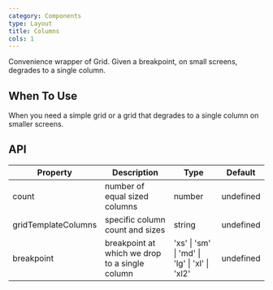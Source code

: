 ```yaml
---
category: Components
type: Layout
title: Columns
cols: 1
---
```


Convenience wrapper of Grid.
Given a breakpoint, on small screens, degrades to a single column.

## When To Use

When you need a simple grid or a grid that degrades to a single column on smaller screens.

## API

| Property            | Description                                    | Type                                          | Default   |
| ------------------- | ---------------------------------------------- | --------------------------------------------- | --------- |
| count               | number of equal sized columns                  | number                                        | undefined |
| gridTemplateColumns | specific column count and sizes                | string                                        | undefined |
| breakpoint          | breakpoint at which we drop to a single column | 'xs' \| 'sm' \| 'md' \| 'lg' \| 'xl' \| 'xl2' | undefined |
